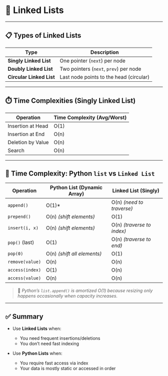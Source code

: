 # 📘 Linked Lists 

---

## 📋 Types of Linked Lists

| Type                  | Description                               |
|------------------------|-------------------------------------------|
| **Singly Linked List** | One pointer (`next`) per node             |
| **Doubly Linked List** | Two pointers (`next`, `prev`) per node    |
| **Circular Linked List**| Last node points to the head (circular)  |

---

## ⏱️ Time Complexities (Singly Linked List)

| Operation           | Time Complexity (Avg/Worst) |
|---------------------|-----------------------------|
| Insertion at Head   | O(1)                         |
| Insertion at End    | O(n)                         |
| Deletion by Value   | O(n)                         |
| Search              | O(n)                         |

---

## 🔄 Time Complexity: Python `list` vs `Linked List`

| Operation        | Python List (Dynamic Array) | Linked List (Singly)       |
|------------------|-----------------------------|-----------------------------|
| `append()`       | O(1)*                        | O(n) *(need to traverse)*   |
| `prepend()`      | O(n) *(shift elements)*      | O(1)                        |
| `insert(i, x)`   | O(n) *(shift elements)*      | O(n) *(traverse to index)*  |
| `pop()` (last)   | O(1)                         | O(n) *(traverse to end)*    |
| `pop(0)`         | O(n) *(shift all elements)*  | O(1)                        |
| `remove(value)`  | O(n)                         | O(n)                        |
| `access(index)`  | O(1)                         | O(n)                        |
| `access(value)`  | O(n)                         | O(n)                        |

> 📝 *Python’s `list.append()` is amortized O(1) because resizing only happens occasionally when capacity increases.*

---

## ✅ Summary

- Use **Linked Lists** when:
  - You need frequent insertions/deletions
  - You don’t need fast indexing

- Use **Python Lists** when:
  - You require fast access via index
  - Your data is mostly static or accessed in order
